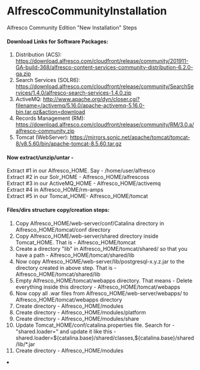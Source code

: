 # AlfrescoCommunityInstallation
Alfresco Community Edition "New Installation" Steps

<h4> Download Links for Software Packages:</h4> 

1. Distribution (ACS): https://download.alfresco.com/cloudfront/release/community/201911-GA-build-368/alfresco-content-services-community-distribution-6.2.0-ga.zip<br>
2. Search Services (SOLR6): https://download.alfresco.com/cloudfront/release/community/SearchServices/1.4.0/alfresco-search-services-1.4.0.zip<br>
3. ActiveMQ: http://www.apache.org/dyn/closer.cgi?filename=/activemq/5.16.0/apache-activemq-5.16.0-bin.tar.gz&action=download<br>
4. Records Management (RM): https://download.alfresco.com/cloudfront/release/community/RM/3.0.a/alfresco-community.zip<br>
5. Tomcat (WebServer): https://mirrors.sonic.net/apache/tomcat/tomcat-8/v8.5.60/bin/apache-tomcat-8.5.60.tar.gz


<h4> Now extract/unzip/untar - </h4> 

 Extract #1 in our Alfresco_HOME. Say - /home/user/alfresco<br>
 Extract #2 in our Solr_HOME - Alfresco_HOME/alfrescoss  
 Extract #3 in our ActiveMQ_HOME - Alfresco_HOME/activemq  
 Extract #4 in Alfresco_HOME/rm-amps<br>
 Extract #5 in our Tomcat_HOME- Alfresco_HOME/tomcat 
 <h4> Files/dirs structure copy/creation steps:</h4>
 <ol>
 <li>Copy Alfresco_HOME/web-server/conf/Catalina directory in Alfresco_HOME/tomcat/conf directory </li>
 <li>Copy Alfresco_HOME/web-server/shared directory inside Tomcat_HOME. That is - Alfresco_HOME/tomcat </li>
 <li>Create a directory "lib" in Alfresco_HOME/tomcat/shared/  so that you have a path - Alfresco_HOME/tomcat/shared/lib </li>
 <li>Now copy Alfresco_HOME/web-server/lib/postgresql-x.y.z.jar to the directory created in above step. That is - Alfresco_HOME/tomcat/shared/lib</li>
 <li>Empty Alfresco_HOME/tomcat/webapps directory. That means - Delete everything inside this directory - Alfresco_HOME/tomcat/webapps </li>
 <li>Now copy all .war files from Alfresco_HOME/web-server/webapps/ to Alfresco_HOME/tomcat/webapps directory </li>
 <li> Create directory - Alfresco_HOME/modules</li>
 <li> Create directory - Alfresco_HOME/modules/platform</li>
 <li> Create directory - Alfresco_HOME/modules/share</li>
 <li>Update Tomcat_HOME/conf/catalina.properties file. Search for - "shared.loader=" and update it like this -  shared.loader=${catalina.base}/shared/classes,${catalina.base}/shared/lib/*.jar </li>
 <li> Create directory - Alfresco_HOME/modules</li>
 </ol>
 
 <li> </li>
  
 
 
 
